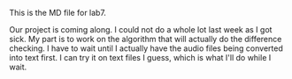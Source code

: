 This is the MD file for lab7.

Our project is coming along. I could not do a whole lot last week as I got sick. My part is to work on the algorithm that will actually
do the difference checking. I have to wait until I actually have the audio files being converted into text first. I can try it on text files I guess,
which is what I'll do while I wait. 